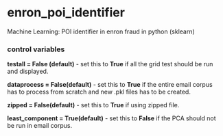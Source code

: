 # enron_poi_identifier
Machine Learning: POI identifier in enron fraud in python (sklearn)


### control variables

**testall = False (default)** - set this to **True** if all the grid test should be run 
                            and displayed. 
                            

**dataprocess = False(default)** - set this to **True** if the entire email corpus has to 
                               process from scratch and new .pkl files has to be created.
                               

**zipped = False(default)** - set this to **True** if using zipped file. 

**least_component = True(default)** - set this to **False** if the PCA should not be run in 
                                  email corpus.
                                  
                                  





